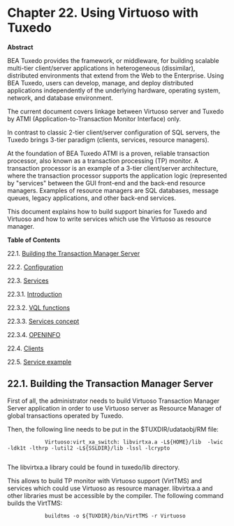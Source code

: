 <div>

<div>

<div>

<div>

# Chapter 22. Using Virtuoso with Tuxedo

</div>

<div>

<div>

**Abstract**

BEA Tuxedo provides the framework, or middleware, for building scalable
multi-tier client/server applications in heterogeneous (dissimilar),
distributed environments that extend from the Web to the Enterprise.
Using BEA Tuxedo, users can develop, manage, and deploy distributed
applications independently of the underlying hardware, operating system,
network, and database environment.

The current document covers linkage between Virtuoso server and Tuxedo
by ATMI (Application-to-Transaction Monitor Interface) only.

In contrast to classic 2-tier client/server configuration of SQL
servers, the Tuxedo brings 3-tier paradigm (clients, services, resource
managers).

At the foundation of BEA Tuxedo ATMI is a proven, reliable transaction
processor, also known as a transaction processing (TP) monitor. A
transaction processor is an example of a 3-tier client/server
architecture, where the transaction processor supports the application
logic (represented by "services" between the GUI front-end and the
back-end resource managers. Examples of resource managers are SQL
databases, message queues, legacy applications, and other back-end
services.

This document explains how to build support binaries for Tuxedo and
Virtuoso and how to write services which use the Virtuoso as resource
manager.

</div>

</div>

</div>

</div>

<div>

**Table of Contents**

<span class="section">22.1. [Building the Transaction Manager
Server](ch-xa.html#xabuildtms)</span>

<span class="section">22.2. [Configuration](xaubbconf.html)</span>

<span class="section">22.3. [Services](xaservices.html)</span>

<span class="section">22.3.1.
[Introduction](xaservices.html#xaservicesabstract)</span>

<span class="section">22.3.2. [VQL functions](xaservicesvql.html)</span>

<span class="section">22.3.3. [Services concept](xaservcon.html)</span>

<span class="section">22.3.4. [OPENINFO](xaservopeninfo.html)</span>

<span class="section">22.4. [Clients](xaclients.html)</span>

<span class="section">22.5. [Service example](xaservexample.html)</span>

</div>

<div>

<div>

<div>

<div>

## 22.1. Building the Transaction Manager Server

</div>

</div>

</div>

First of all, the administrator needs to build Virtuoso Transaction
Manager Server application in order to use Virtuoso server as Resource
Manager of global transactions operated by Tuxedo.

Then, the following line needs to be put in the \$TUXDIR/udataobj/RM
file:

``` programlisting
            Virtuoso:virt_xa_switch: libvirtxa.a -L${HOME}/lib  -lwic -ldk1t -lthrp -lutil2 -L${SSLDIR}/lib -lssl -lcrypto
        
```

The libvirtxa.a library could be found in tuxedo/lib directory.

This allows to build TP monitor with Virtuoso support (VirtTMS) and
services which could use Virtuoso as resource manager. libvirtxa.a and
other libraries must be accessible by the compiler. The following
command builds the VirtTMS:

``` programlisting
            buildtms -o ${TUXDIR}/bin/VirtTMS -r Virtuoso
        
```

</div>

</div>
